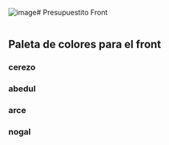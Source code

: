 ![image](https://github.com/Valuncho/PresupuestitoFront/assets/115189362/52020c94-80ac-4b7b-8865-750ed582b4ba)# Presupuestito Front

<!DOCTYPE html>
<html lang="en">
<head>
    <meta charset="UTF-8">
    <meta name="viewport" content="width=device-width, initial-scale=1.0">
    <style>
        #cerezo{
    border: 1px solid black;
    display: inline-block;
    padding: 10px;
    background-color: #753710;
    width: 100px;
    height: 100px;
    text-align: center;
}

#abedul{
    border: 1px solid black;
    display: inline-block;
    padding: 10px;
    background-color: #E1BF92;
    width: 100px;
    height: 100px;
    text-align: center;
}

#arce{
    border: 1px solid black;
    display: inline-block;
    padding: 10px;
    background-color: #F9D596;
    width: 100px;
    height: 100px;
    text-align: center;
}

#nogal{
    border: 1px solid black;
    display: inline-block;
    padding: 10px;
    background-color: #63493C;
    width: 100px;
    height: 100px;
    text-align: center;
}

#blanquecino{
    border: 1px solid black;
    display: inline-block;
    padding: 10px;
    background-color: #FAF9f6;
    width: 100px;
    height: 100px;
    text-align: center;
}


.flex-container{
    display: flex;
    justify-content: center;
}

h2{
    text-align: center;
}
    </style>
</head>
<body>
    <img src="blob:https://web.whatsapp.com/740b3679-609b-4eff-b892-183c1586adaa" alt="">
    <h2>Paleta de colores para el front</h2>    
    <h3 >cerezo</h3>  
    <h3 color="#E1BF92">abedul</h3>  
    <h3 color="#F9D596">arce</h3>  
    <h3 color="#63493C">nogal</h3>  
</body>
</html>
